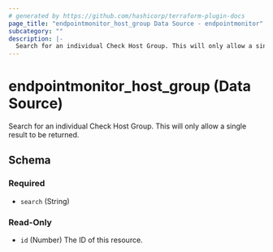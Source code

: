 ```yaml
---
# generated by https://github.com/hashicorp/terraform-plugin-docs
page_title: "endpointmonitor_host_group Data Source - endpointmonitor"
subcategory: ""
description: |-
  Search for an individual Check Host Group. This will only allow a single result to be returned.
---
```


# endpointmonitor_host_group (Data Source)

Search for an individual Check Host Group. This will only allow a single result to be returned.



<!-- schema generated by tfplugindocs -->
## Schema

### Required

- `search` (String)

### Read-Only

- `id` (Number) The ID of this resource.


